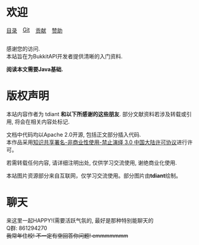 # 欢迎

<ul style="width: 100%; list-style: none; padding: 0px;">
    <li class="rmd-button" style="float: left; margin-right: 15px;">
        <a href="_sidebar.md">
            <div>
                <span>目录</span>
                <span>   <span class="fas fa-align-justify"></span></span>
            </div>
        </a>
    </li>
    <li class="rmd-button" style="float: left; margin-right: 15px;">
        <a href="https://github.com/tdiant/BukkitDevelopmentNote">
            <div>
                <span>Git</span>
                <span>   <span class="fas fa-code-branch"></span></span>
            </div>
        </a>
    </li>
    <li class="rmd-button" style="float: left; margin-right: 15px;">
        <a href="README-CONTRIBUTE.md">
            <div>
                <span>贡献</span>
                <span>   <span class="fas fa-pen-nib"></span></span>
            </div>
        </a>
    </li>
    <li class="rmd-button" style="float: left;">
        <a href="README-DONATE.md">
            <div>
                <span>赞助</span>
              <span>   <span class="fas fa-trophy"></span></span>
            </div>
        </a>
    </li>
</ul>

<br />
<br />

感谢您的访问.  
本站旨在为BukkitAPI开发者提供清晰的入门资料.  

**阅读本文需要Java基础.**

# 版权声明
本站内容作者为 tdiant **和以下所感谢的这些朋友**. 部分文献资料若涉及转载或引用, 将会在相关内容处标记.  

文档中代码均以Apache 2.0开源, 包括正文部分插入代码.  
本作品采用<a rel="license" href="http://creativecommons.org/licenses/by-nc-nd/3.0/cn/">知识共享署名-非商业性使用-禁止演绎 3.0 中国大陆许可协议</a>进行许可。

若需转载任何内容, 请详细注明出处, 仅供学习交流使用, 谢绝商业化使用.  

本站图片资源部分来自互联网，仅学习交流使用。部分图片由**tdiant**绘制。  

# 聊天
来这里一起HAPPY!(需要活跃气氛的, 最好是那种特别能聊天的  
Q群: 861294270  
~~我常年住校! 不一定有空回答你问题! emmmmmmm~~

